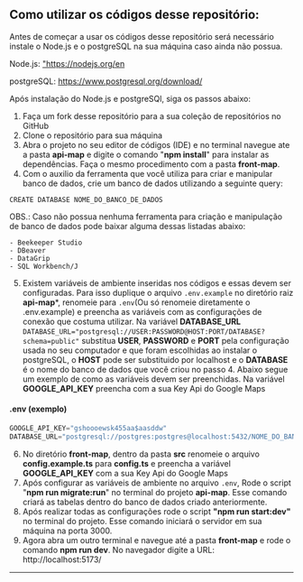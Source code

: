 ## Como utilizar os códigos desse repositório:

Antes de começar a usar os códigos desse repositório será necessário instale o Node.js e o postgreSQL na sua máquina caso ainda não possua.

Node.js: <a href="https://nodejs.org/en" target="_blank">"https://nodejs.org/en</a> 

postgreSQL: <a href="https://www.postgresql.org/download/" target="_blank">https://www.postgresql.org/download/</a> 

Após instalação do Node.js e postgreSQl, siga os passos abaixo:

1. Faça um fork desse repositório para a sua coleção de repositórios no GitHub
2. Clone o repositório para sua máquina
3. Abra o projeto no seu editor de códigos (IDE) e no terminal navegue ate a pasta **api-map** e digite o comando "**npm install**" para instalar as dependências. Faça o mesmo procedimento com a pasta **front-map**.
4. Com o auxilio da ferramenta que você utiliza para criar e manipular banco de dados, crie um banco de dados utilizando a seguinte query:
```
CREATE DATABASE NOME_DO_BANCO_DE_DADOS
```
OBS.: Caso não possua nenhuma ferramenta para criação e manipulação de banco de dados pode baixar alguma dessas listadas abaixo:

```
- Beekeeper Studio
- DBeaver
- DataGrip
- SQL Workbench/J
```
5. Existem variáveis de ambiente inseridas nos códigos e essas devem ser configuradas. Para isso duplique o arquivo ```.env.example``` no diretório raiz **api-map***, renomeie para ```.env```(Ou só renomeie diretamente o .env.example) e preencha as variáveis com as configurações de conexão que costuma utilizar. Na variável **DATABASE_URL** ```DATABASE_URL="postgresql://USER:PASSWORD@HOST:PORT/DATABASE?schema=public"``` substitua **USER**, **PASSWORD** e **PORT** pela configuração usada no seu computador e que foram escolhidas ao instalar o postgreSQL, o **HOST** pode ser substituido por localhost e o **DATABASE** é o nome do banco de dados que você criou no passo 4. Abaixo segue um exemplo de como as variáveis devem ser preenchidas. Na variável **GOOGLE_API_KEY** preencha com a sua Key Api do Google Maps

#### .env (exemplo)
```javascript
GOOGLE_API_KEY="gshoooewsk455aa$aasddw"
DATABASE_URL="postgresql://postgres:postgres@localhost:5432/NOME_DO_BANCO_DADOS?schema=public"
```
6. No diretório **front-map**, dentro da pasta **src** renomeie o arquivo **config.example.ts** para **config.ts** e preencha a variável **GOOGLE_API_KEY** com a sua Key Api do Google Maps
7. Após configurar as variáveis de ambiente no arquivo ```.env```, Rode o script "**npm run migrate:run**" no terminal do projeto **api-map**. Esse comando criará as tabelas dentro do banco de dados criado anteriormente.
8. Após realizar todas as configurações rode o script **"npm run start:dev"** no terminal do projeto. Esse comando iniciará o servidor em sua máquina na porta 3000.
9. Agora abra um outro terminal e navegue até a pasta **front-map** e rode o comando **npm run dev**. No navegador digite a URL: http://localhost:5173/
---